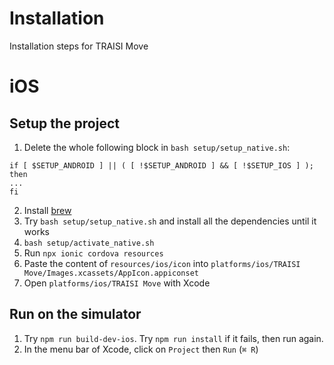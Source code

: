 # Installation
Installation steps for TRAISI Move

# iOS
## Setup the project
1. Delete the whole following block in `bash setup/setup_native.sh`:
```
if [ $SETUP_ANDROID ] || ( [ !$SETUP_ANDROID ] && [ !$SETUP_IOS ] ); then
...
fi
```
2. Install [brew](https://brew.sh/)
3. Try `bash setup/setup_native.sh` and install all the dependencies until it works
4. `bash setup/activate_native.sh`
5. Run `npx ionic cordova resources`
7. Paste the content of `resources/ios/icon` into `platforms/ios/TRAISI Move/Images.xcassets/AppIcon.appiconset`
8. Open `platforms/ios/TRAISI Move` with Xcode

## Run on the simulator
1. Try `npm run build-dev-ios`. Try `npm run install` if it fails, then run again.
2. In the menu bar of Xcode, click on `Project` then `Run` (`⌘ R`)
